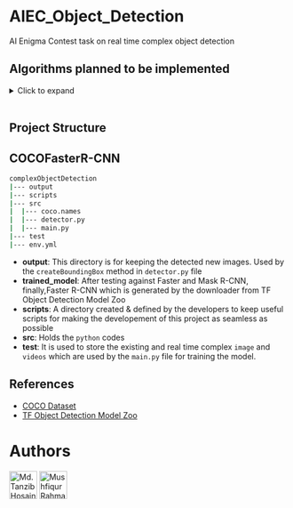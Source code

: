 # AIEC_Object_Detection

AI Enigma Contest task on real time complex object detection

## Algorithms planned to be implemented

<details>
<summary>Click to expand</summary>

- [x] Faster R-CNN
- [x] Mask R-CNN
- [ ] Fast R-CNN
- [ ] R-CNN

</details>
<br>

## Project Structure

## COCOFasterR-CNN

```bash
complexObjectDetection
|--- output
|--- scripts
|--- src
|  |--- coco.names
|  |--- detector.py
|  |--- main.py
|--- test
|--- env.yml

```

- **output**: This directory is for keeping the detected new images. Used by the `createBoundingBox` method in `detector.py` file
- **trained_model**: After testing against Faster and Mask R-CNN, finally,Faster R-CNN which is generated by the downloader from TF Object Detection Model Zoo
- **scripts**: A directory created & defined by the developers to keep useful scripts for making the developement of this project as seamless as possible
- **src**: Holds the `python` codes
- **test**: It is used to store the existing and real time complex `image` and `videos` which are used by the `main.py` file for training the model.

## References

- [COCO Dataset](https://cocodataset.org/#home)
- [TF Object Detection Model Zoo](https://github.com/tensorflow/models/blob/master/research/object_detection/g3doc/tf2_detection_zoo.md)

# Authors

<a href="https://github.com/karit7"><img src="https://avatars.githubusercontent.com/u/120469589?v=4" width="50" height="50" title="Md. Tanzib Hosain" /></a> <a href="https://github.com/abir-tx"><img src="https://avatars.githubusercontent.com/u/28858998?v=4" width="50" height="50" title="Mushfiqur Rahman Abir"/></a>
